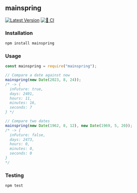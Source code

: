 ## mainspring

[![Latest Version](https://img.shields.io/npm/v/mainspring.svg)](https://www.npmjs.com/package/mainspring)
[![🚦 CI](https://github.com/banterability/mainspring/actions/workflows/ci.yml/badge.svg)](https://github.com/banterability/mainspring/actions/workflows/ci.yml)

### Installation

```bash
npm install mainspring
```

### Usage

```javascript
const mainspring = require("mainspring");

// Compare a date against now
mainspring(new Date(2023, 8, 24));
/* -> {
  inFuture: true,
  days: 2401,
  hours: 11,
  minutes: 16,
  seconds: 7
} */

// Compare two dates
mainspring(new Date(1962, 8, 12), new Date(1969, 5, 20));
/* -> {
  inFuture: false,
  days: 2473,
  hours: 0,
  minutes: 0,
  seconds: 0
}
*/
```

### Testing

```bash
npm test
```
